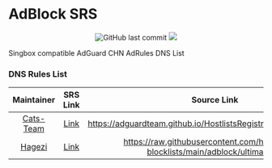 # AdBlock SRS
<p align="center">
<img alt="GitHub last commit" src="https://img.shields.io/github/last-commit/iwinstar/adblock-srs/main?style=flat-square&color=red"/>
<img src="https://img.shields.io/github/license/iwinstar/adblock-srs?style=flat-square"/>
</p>

Singbox compatible AdGuard CHN AdRules DNS List

### DNS Rules List

Maintainer | SRS Link | Source Link
:---------:|:--------:|:-----------:
[Cats-Team](https://github.com/Cats-Team/AdRules) | [Link](https://github.com/iwinstar/adblock-srs/raw/refs/heads/main/cats_team.srs) | https://adguardteam.github.io/HostlistsRegistry/assets/filter_29.txt
[Hagezi](https://github.com/hagezi/dns-blocklists) | [Link](https://github.com/iwinstar/adblock-srs/raw/refs/heads/main/hagezi_ultimate.srs) | https://raw.githubusercontent.com/hagezi/dns-blocklists/main/adblock/ultimate.txt

